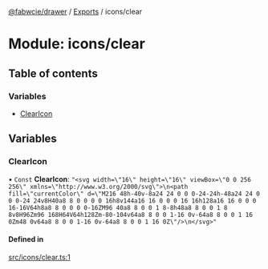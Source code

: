 [@fabwcie/drawer](../README.md) / [Exports](../modules.md) / icons/clear

# Module: icons/clear

## Table of contents

### Variables

- [ClearIcon](icons_clear.md#clearicon)

## Variables

### ClearIcon

• `Const` **ClearIcon**: ``"<svg width=\"16\" height=\"16\" viewBox=\"0 0 256 256\" xmlns=\"http://www.w3.org/2000/svg\">\n<path fill=\"currentColor\" d=\"M216 48h-40v-8a24 24 0 0 0-24-24h-48a24 24 0 0 0-24 24v8H40a8 8 0 0 0 0 16h8v144a16 16 0 0 0 16 16h128a16 16 0 0 0 16-16V64h8a8 8 0 0 0 0-16ZM96 40a8 8 0 0 1 8-8h48a8 8 0 0 1 8 8v8H96Zm96 168H64V64h128Zm-80-104v64a8 8 0 0 1-16 0v-64a8 8 0 0 1 16 0Zm48 0v64a8 8 0 0 1-16 0v-64a8 8 0 0 1 16 0Z\"/>\n</svg>"``

#### Defined in

[src/icons/clear.ts:1](https://github.com/fabwcie/drawer/blob/master/src/icons/clear.ts#L1)

